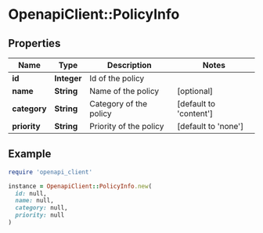 # OpenapiClient::PolicyInfo

## Properties

| Name | Type | Description | Notes |
| ---- | ---- | ----------- | ----- |
| **id** | **Integer** | Id of the policy |  |
| **name** | **String** | Name of the policy | [optional] |
| **category** | **String** | Category of the policy | [default to &#39;content&#39;] |
| **priority** | **String** | Priority of the policy | [default to &#39;none&#39;] |

## Example

```ruby
require 'openapi_client'

instance = OpenapiClient::PolicyInfo.new(
  id: null,
  name: null,
  category: null,
  priority: null
)
```

